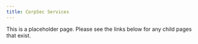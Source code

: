 ```yaml
---
title: CorpSec Services
---
```


This is a placeholder page. Please see the links below for any child pages that exist.
